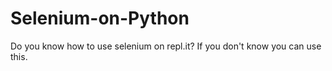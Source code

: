 # Selenium-on-Python
Do you know how to use selenium on repl.it?
If you don't know you can use this.
